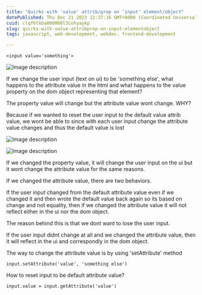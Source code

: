```yaml
---
title: "Quirks with 'value' attrib/prop on 'input' element/object"
datePublished: Thu Dec 21 2023 12:37:16 GMT+0000 (Coordinated Universal Time)
cuid: clqf6tkba000008l3cohyaykp
slug: quirks-with-value-attribprop-on-input-elementobject
tags: javascript, web-development, webdev, frontend-development

---
```


```
<input value='something'>
```


![Image description](https://dev-to-uploads.s3.amazonaws.com/uploads/articles/0ojimogqjx02vl3ssmwp.png)


If we change the user input (text on ui) to be 'something else', what happens to the attribute value in the html and what happens to the value property on the dom object representing that element?

The property value will change but the attribute value wont change. WHY?

Because if we wanted to reset the user input to the default value attrib value, we wont be able to since with each user input change the attribute value changes and thus the default value is lost


![Image description](https://dev-to-uploads.s3.amazonaws.com/uploads/articles/namfbnlncccbhvpqwkfm.png)

![Image description](https://dev-to-uploads.s3.amazonaws.com/uploads/articles/i8zy34ar2jyeq8wh2ore.png)


If we changed the property value, it will change the user input on the ui but it wont change the attribute value for the same reasons.

If we changed the attribute value, there are two behaviors.

If the user input changed from the default attribute value even if we changed it and then wrote the default value back again so its based on change and not equality, then if we changed the attribute value it will not reflect either in the ui nor the dom object.

The reason behind this is that we dont want to lose the user input.

If the user input didnt change at all and we changed the attribute value, then it will reflect in the ui and correspondly in the dom object.

The way to change the attribute value is by using 'setAttribute' method

```
input.setAttribute('value', 'something else')
```

How to reset input to be default attribute value?

```
input.value = input.getAttribute('value')
```
